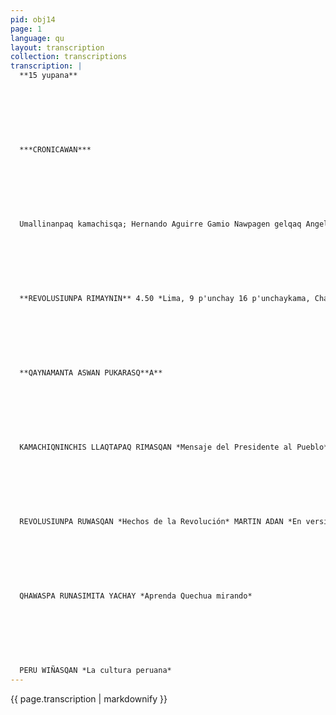 ```yaml
---
pid: obj14
page: 1
language: qu
layout: transcription
collection: transcriptions
transcription: |
  **15 yupana**
  
  
  
  
  
  
  
  ***CRONICAWAN***
  
  
  
  
  
  
  
  Umallinanpaq kamachisqa; Hernando Aguirre Gamio Nawpagen gelqaq Angel Avendaño — Mit'alipi llank'ana "LA CRONICA". Umalliq, gelgana wasi Andahuaylas k’ijllupi 1472 Lima llaqtapi Tiyanan: Paseo de la República: 291 yupanayuq isqon ñiqe patapi. Telf: 283460 Editorial Viru S.A., ruwasqan.
  
  
  
  
  
  
  
  **REVOLUSIUNPA RIMAYNIN** 4.50 *Lima, 9 p'unchay 16 p'unchaykama, Chajra Yapuy killa 1975***
  
  
  
  
  
  
  
  **QAYNAMANTA ASWAN PUKARASQ**A**
  
  
  
  
  
  
  
  KAMACHIQNINCHIS LLAQTAPAQ RIMASQAN *Mensaje del Presidente al Pueblo*
  
  
  
  
  
  
  
  REVOLUSIUNPA RUWASQAN *Hechos de la Revolución* MARTIN ADAN *En versión quechua*
  
  
  
  
  
  
  
  QHAWASPA RUNASIMITA YACHAY *Aprenda Quechua mirando*
  
  
  
  
  
  
  
  PERU WIÑASQAN *La cultura peruana*
---
```


{{ page.transcription | markdownify }}

